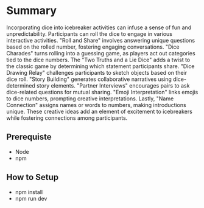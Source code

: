 # Summary
Incorporating dice into icebreaker activities can infuse a sense of fun and unpredictability. Participants can roll the dice to engage in various interactive activities. "Roll and Share" involves answering unique questions based on the rolled number, fostering engaging conversations. "Dice Charades" turns rolling into a guessing game, as players act out categories tied to the dice numbers. The "Two Truths and a Lie Dice" adds a twist to the classic game by determining which statement participants share. "Dice Drawing Relay" challenges participants to sketch objects based on their dice roll. "Story Building" generates collaborative narratives using dice-determined story elements. "Partner Interviews" encourages pairs to ask dice-related questions for mutual sharing. "Emoji Interpretation" links emojis to dice numbers, prompting creative interpretations. Lastly, "Name Connection" assigns names or words to numbers, making introductions unique. These creative ideas add an element of excitement to icebreakers while fostering connections among participants.

## Prerequiste
- Node
- npm

## How to Setup
- npm install
- npm run dev
